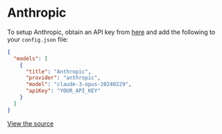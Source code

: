 # Anthropic

To setup Anthropic, obtain an API key from [here](https://www.anthropic.com/api) and add the following to your `config.json` file:

```json title="~/.continue/config.json"
{
  "models": [
    {
      "title": "Anthropic",
      "provider": "anthropic",
      "model": "claude-3-opus-20240229",
      "apiKey": "YOUR_API_KEY"
    }
  ]
}
```

[View the source](https://github.com/trypear/pearai-app/blob/main/core/llm/llms/Anthropic.ts)

